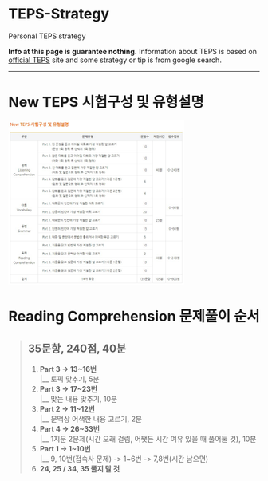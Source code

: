 # TEPS-Strategy
Personal TEPS strategy

**Info at this page is guarantee nothing.** Information about TEPS is based on [official TEPS](https://www.teps.or.kr/) site and some strategy or tip is from google search.

---

# New TEPS 시험구성 및 유형설명

<img src="/images/문제유형.jpg" width="70%" height="70%"/><br/>

# Reading Comprehension 문제풀이 순서

> ## 35문항, 240점, 40분
>
> 1. **Part 3 -> 13~16번**<br/>
>   |__ 토픽 맞추기, 5분
> 2. **Part 3 -> 17~23번**<br/>
>   |__ 맞는 내용 맞추기, 10분
> 3. **Part 2 -> 11~12번**<br/>
>   |__ 문맥상 어색한 내용 고르기, 2분
> 4. **Part 4 -> 26~33번**<br/>
>   |__ 1지문 2문제(시간 오래 걸림, 어쨋든 시간 여유 있을 때 풀어둘 것), 10분
> 5. **Part 1 -> 1~10번**<br/>
>   |__ 9, 10번(접속사 문제) -> 1~6번 -> 7,8번(시간 남으면)
> 6. **24, 25 / 34, 35 풀지 말 것**
